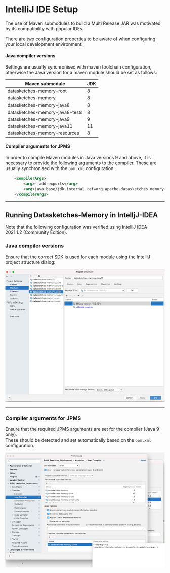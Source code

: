 <!--
    Licensed to the Apache Software Foundation (ASF) under one
    or more contributor license agreements.  See the NOTICE file
    distributed with this work for additional information
    regarding copyright ownership.  The ASF licenses this file
    to you under the Apache License, Version 2.0 (the
    "License"); you may not use this file except in compliance
    with the License.  You may obtain a copy of the License at

      http://www.apache.org/licenses/LICENSE-2.0

    Unless required by applicable law or agreed to in writing,
    software distributed under the License is distributed on an
    "AS IS" BASIS, WITHOUT WARRANTIES OR CONDITIONS OF ANY
    KIND, either express or implied.  See the License for the
    specific language governing permissions and limitations
    under the License.
-->

# IntelliJ IDE Setup

The use of Maven submodules to build a Multi Release JAR was motivated by its compatibility with 
popular IDEs.

There are two configuration properties to be aware of when configuring your local development 
environment:

#### Java compiler versions

Settings are usually synchronised with maven toolchain configuration, otherwise the Java version 
for a maven module should be set as follows:

| Maven submodule                   | JDK |
| --------------------------------- | --- |
| datasketches-memory-root          |  8  |
| datasketches-memory               |  8  |
| datasketches-memory-java8         |  8  |
| datasketches-memory-java8-tests   |  8  |
| datasketches-memory-java9         |  9  |
| datasketches-memory-java11        |  11 |
| datasketches-memory-resources     |  8  |

#### Compiler arguments for JPMS

In order to compile Maven modules in Java versions 9 and above, it is necessary to provide the 
following arguments to the compiler.  These are usually synchronised with the `pom.xml` 
configuration:

```xml
    <compilerArgs>
        <arg>--add-exports</arg>
        <arg>java.base/jdk.internal.ref=org.apache.datasketches.memory</arg>
    </compilerArgs>
```

---

## Running Datasketches-Memory in IntelljJ-IDEA

Note that the following configuration was verified using IntelliJ IDEA 2021.1.2 
(Community Edition).

### Java compiler versions

Ensure that the correct SDK is used for each module using the IntelliJ project structure dialog:

![IntelliJ project structure dialog](img/intellij-project-structure.png "Intellij project structure dialogue")

---

### Compiler arguments for JPMS

Ensure that the required JPMS arguments are set for the compiler (Java 9 only).  
These should be detected and set automatically based on the `pom.xml` configuration.

![IntelliJ java compiler arguments](img/intellij-java-compiler-arguments.png "Intellij project compiler arguments")
